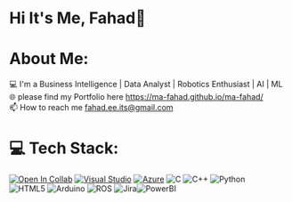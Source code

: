 # Hi It's Me, Fahad👋

# About Me:
💻 I'm a Business Intelligence | Data Analyst | Robotics Enthusiast | AI | ML </br>
🌐 please find my Portfolio here https://ma-fahad.github.io/ma-fahad/ </br>
📫 How to reach me fahad.ee.its@gmail.com


# 💻 Tech Stack:
[![Open In Collab](https://colab.research.google.com/assets/colab-badge.svg)](https://colab.research.google.com/github/Naereen/badges)  [![Visual Studio](https://badgen.net/badge/icon/visualstudio?icon=visualstudio&label)](https://visualstudio.microsoft.com) [![Azure](https://badgen.net/badge/icon/azure?icon=azure&label)](https://azure.microsoft.com)
![C](https://img.shields.io/badge/c-%2300599C.svg?style=flat&logo=c&logoColor=white) ![C++](https://img.shields.io/badge/c++-%2300599C.svg?style=flat&logo=c%2B%2B&logoColor=white) ![Python](https://img.shields.io/badge/python-3670A0?style=flat&logo=python&logoColor=ffdd54)  
![HTML5](https://img.shields.io/badge/html5-%23E34F26.svg?style=flat&logo=html5&logoColor=white) ![Arduino](https://img.shields.io/badge/-Arduino-00979D?style=flat&logo=Arduino&logoColor=white) ![ROS](https://img.shields.io/badge/ros-%230A0FF9.svg?style=flat&logo=ros&logoColor=white) ![Jira](https://img.shields.io/badge/jira-%230A0FFF.svg?style=flat&logo=jira&logoColor=white)![PowerBI]([https://badgen.net/badge/icon/PowerBI?icon=&label](https://powerBI.com))
